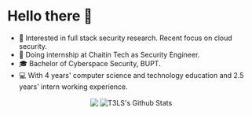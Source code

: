 # Hello there 👋

* 🧐   Interested in full stack security research. Recent focus on cloud security.
* 💼   Doing internship at Chaitin Tech as Security Engineer.
* 🎓   Bachelor of Cyberspace Security, BUPT.
* 💻   With 4 years' computer science and technology education and 2.5 years' intern working experience.


<p align="center">
<img align="center" src="https://github-readme-stats.vercel.app/api/top-langs/?username=t3ls&hide_langs_below=1&theme=default&line_height=27&layout=compact" />
<img align="center" src="https://github-readme-stats.vercel.app/api?username=t3ls&show_icons=true&count_private=true&include_all_commits=true&line_height=21" alt="T3LS's Github Stats" />
</p>
